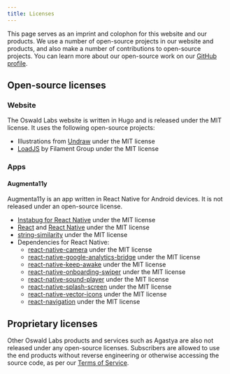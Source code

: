 ```yaml
---
title: Licenses
---
```


This page serves as an imprint and colophon for this website and our products. We use a number of open-source projects in our website and products, and also make a number of contributions to open-source projects. You can learn more about our open-source work on our [GitHub profile](https://github.com/OswaldLabsOpenSource).

## Open-source licenses

### Website

The Oswald Labs website is written in Hugo and is released under the MIT license. It uses the following open-source projects:

- Illustrations from [Undraw](https://undraw.co) under the MIT license
- [LoadJS](https://github.com/filamentgroup/loadJS) by Filament Group under the MIT license

### Apps

#### Augmenta11y

Augmenta11y is an app written in React Native for Android devices. It is not released under an open-source license.

- [Instabug for React Native](https://github.com/Instabug/Instabug-React-Native) under the MIT license
- [React](https://github.com/facebook/react) and [React Native](https://github.com/facebook/react-native) under the MIT license
- [string-similarity](https://github.com/aceakash/string-similarity) under the MIT license
- Dependencies for React Native:
    - [react-native-camera](https://ghub.io/react-native-camera) under the MIT license
    - [react-native-google-analytics-bridge](https://ghub.io/react-native-google-analytics-bridge) under the MIT license
    - [react-native-keep-awake](https://ghub.io/react-native-keep-awake) under the MIT license
    - [react-native-onboarding-swiper](https://ghub.io/react-native-onboarding-swiper) under the MIT license
    - [react-native-sound-player](https://ghub.io/react-native-sound-player) under the MIT license
    - [react-native-splash-screen](https://ghub.io/react-native-splash-screen) under the MIT license
    - [react-native-vector-icons](https://ghub.io/react-native-vector-icons) under the MIT license
    - [react-navigation](https://ghub.io/react-navigation) under the MIT license

## Proprietary licenses

Other Oswald Labs products and services such as Agastya are also not released under any open-source licenses. Subscribers are allowed to use the end products without reverse engineering or otherwise accessing the source code, as per our [Terms of Service](/policies/terms).